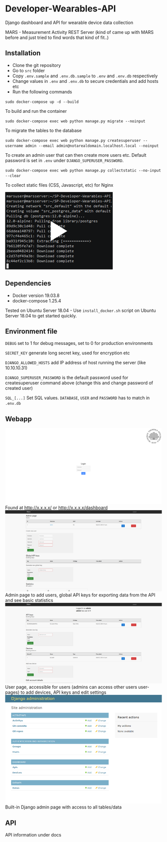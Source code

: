 # Developer-Wearables-API
Django dashboard and API for wearable device data collection

MARS - Measurement Activity REST Server (kind of came up with MARS before and just tried to find words that kind of fit..)
## Installation ##
* Clone the git repository
* Go to `src` folder
* Copy `.env.sample` and `.env.db.sample` to `.env` and `.env.db` respectively
* Change values in `.env` and `.env.db` to secure credentials and add hosts etc
* Run the following commands

`sudo docker-compose up -d --build`

To build and run the container

`sudo docker-compose exec web python manage.py migrate --noinput`

To migrate the tables to the database

`sudo docker-compose exec web python manage.py createsuperuser --username admin --email admin@notarealdomain.localhost.local --noinput`

To create an admin user that can then create more users etc. Default password is set in `.env` under `DJANGO_SUPERUSER_PASSWORD`.

`sudo docker-compose exec web python manage.py collectstatic --no-input --clear`

To collect static files (CSS, Javascript, etc) for Nginx

[![asciicast](docs/asciinema.png)](https://asciinema.org/a/c45V0MesCyCeSJVrElCnqnBh4)


## Dependencies ##
* Docker version 19.03.8
* docker-compose 1.25.4

Tested on Ubuntu Server 18.04 - Use `install_docker.sh` script on Ubuntu Server 18.04 to get started quickly.

## Environment file ##
`DEBUG` set to 1 for debug messages, set to 0 for production environments

`SECRET_KEY` generate long secret key, used for encryption etc

`DJANGO_ALLOWED_HOSTS` add IP address of host running the server (like 10.10.10.31)

`DJANGO_SUPERUSER_PASSWORD` is the default password used for createsuperuser command above (change this and change password of created user)

`SQL_[...]` Set SQL values. `DATABASE`, `USER` and `PASSWORD` has to match in `.env.db`

## Webapp ##
![Dashboard login](docs/dashboard_login.PNG)
Found at http://x.x.x.x/ or http://x.x.x.x/dashboard
![Dashboard admin page](docs/dashboard_admin.PNG)
Admin page to add users, global API keys for exporting data from the API and see basic statistics
![Dashboard user page](docs/dashboard_user.PNG)
User page, accessible for users (admins can access other users user-pages) to add devices, API keys and edit settings
![Django admin](docs/django_admin.PNG)
Built-in Django admin page with access to all tables/data

## API ##
API information under docs
